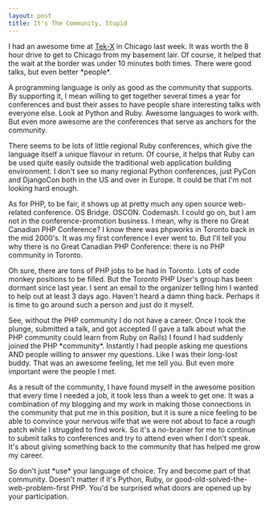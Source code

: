 ```yaml
--- 
layout: post
title: It's The Community, Stupid
---
```

<p>I had an awesome time at <a href="http://tek.phparch.com/">Tek-X</a> in Chicago last week.  It was worth the 8 hour drive to get to Chicago from my basement lair.  Of course, it helped that the wait at the border was under 10 minutes both times.  There were good talks, but even better *people*.
</p>
<p>
A programming language is only as good as the community that supports.  By supporting it, I mean willing to get together several times a year for conferences and bust their asses to have people share interesting talks with everyone else.   Look at Python and Ruby.  Awesome languages to work with.  But even more awesome are the conferences that serve as anchors for the community.</p>
<p>There seems to be lots of little regional Ruby conferences, which give the language itself a unique flavour in return.  Of course, it helps that Ruby can be used quite easily outside the traditional web application building environment.  I don't see so many regional Python conferences, just PyCon and DjangoCon both in the US and over in Europe.  It could be that I'm not looking hard enough.</p>
<p>
As for PHP, to be fair, it shows up at pretty much any open source web-related conference.  OS Bridge. OSCON.  Codemash.  I could go on, but I am not in the conference-promotion business.  I mean, why is there no Great Canadian PHP Conference?  I know there was phpworks in Toronto back in the mid 2000's.  It was my first conference I ever went to.  But I'll tell you why there is no Great Canadian PHP Conference:  there is no PHP community in Toronto.
</p>
<p>
Oh sure, there are tons of PHP jobs to be had in Toronto.  Lots of code monkey positions to be filled.  But the Toronto PHP User's group has been dormant since last year.  I sent an email to the organizer telling him I wanted to help out at least 3 days ago.  Haven't heard a damn thing back.  Perhaps it is time to go around such a person and just do it myself.
</p>
<p>
See, without the PHP community I do not have a career.  Once I took the plunge, submitted a talk, and got accepted (I gave a talk about what the PHP community could learn from Ruby on Rails) I found I had suddenly joined the PHP *community*.  Instantly I had people asking me questions AND people willing to answer my questions.  Like I was their long-lost buddy.  That was an awesome feeling, let me tell you.  But even more important were the people I met.
</p>
<p>
As a result of the community, I have found myself in the awesome position that every time I needed a job, it took less than a week to get one.  It was a combination of my blogging and my work in making those connections in the community that put me in this position, but it is sure a nice feeling to be able to convince your nervous wife that we were not about to face a rough patch while I struggled to find work.  So it's a no-brainer for me to continue to submit talks to conferences and try to attend even when I don't speak.  It's about giving something back to the community that has helped me grow my career.  
</p>
<p>
So don't just *use* your language of choice.  Try and become part of that community.  Doesn't matter if it's Python, Ruby, or good-old-solved-the-web-problem-first PHP.  You'd be surprised what doors are opened up by your participation.
</p>
